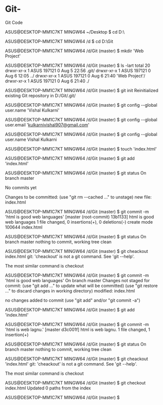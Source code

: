 # Git-
Git Code 

ASUS@DESKTOP-MM1C7KT MINGW64 ~/Desktop
$ cd D:\
>

ASUS@DESKTOP-MM1C7KT MINGW64 /d
$ cd D:\Git

ASUS@DESKTOP-MM1C7KT MINGW64 /d/Git (master)
$ mkdir 'Web Project'

ASUS@DESKTOP-MM1C7KT MINGW64 /d/Git (master)
$ ls -lart
total 20
drwxr-xr-x 1 ASUS 197121 0 Aug  5 22:56  .git/
drwxr-xr-x 1 ASUS 197121 0 Aug  6 12:05  ../
drwxr-xr-x 1 ASUS 197121 0 Aug  6 21:40 'Web Project'/
drwxr-xr-x 1 ASUS 197121 0 Aug  6 21:40  ./

ASUS@DESKTOP-MM1C7KT MINGW64 /d/Git (master)
$ git init
Reinitialized existing Git repository in D:/Git/.git/

ASUS@DESKTOP-MM1C7KT MINGW64 /d/Git (master)
$ git config --global user.name 'Vishal Kulkarni'

ASUS@DESKTOP-MM1C7KT MINGW64 /d/Git (master)
$ git config --global user.email 'kulkarnivishal907@gmail.com'

ASUS@DESKTOP-MM1C7KT MINGW64 /d/Git (master)
$ git config --global user.name
Vishal Kulkarni

ASUS@DESKTOP-MM1C7KT MINGW64 /d/Git (master)
$ touch 'index.html'

ASUS@DESKTOP-MM1C7KT MINGW64 /d/Git (master)
$ git add 'index.html'

ASUS@DESKTOP-MM1C7KT MINGW64 /d/Git (master)
$ git status
On branch master

No commits yet

Changes to be committed:
  (use "git rm --cached <file>..." to unstage)
        new file:   index.html


ASUS@DESKTOP-MM1C7KT MINGW64 /d/Git (master)
$ git commit -m 'html is good web languages'
[master (root-commit) 13b1133] html is good web languages
 1 file changed, 0 insertions(+), 0 deletions(-)
 create mode 100644 index.html

ASUS@DESKTOP-MM1C7KT MINGW64 /d/Git (master)
$ git status
On branch master
nothing to commit, working tree clean

ASUS@DESKTOP-MM1C7KT MINGW64 /d/Git (master)
$ git cheackout index.html
git: 'cheackout' is not a git command. See 'git --help'.

The most similar command is
        checkout

ASUS@DESKTOP-MM1C7KT MINGW64 /d/Git (master)
$ git commit -m 'html is good web languages'
On branch master
Changes not staged for commit:
  (use "git add <file>..." to update what will be committed)
  (use "git restore <file>..." to discard changes in working directory)
        modified:   index.html

no changes added to commit (use "git add" and/or "git commit -a")

ASUS@DESKTOP-MM1C7KT MINGW64 /d/Git (master)
$ git add 'index.html'

ASUS@DESKTOP-MM1C7KT MINGW64 /d/Git (master)
$ git commit -m 'html is web lagnu.'
[master d3c001f] html is web lagnu.
 1 file changed, 1 insertion(+)

ASUS@DESKTOP-MM1C7KT MINGW64 /d/Git (master)
$ git status
On branch master
nothing to commit, working tree clean

ASUS@DESKTOP-MM1C7KT MINGW64 /d/Git (master)
$ git cheackout 'index.html'
git: 'cheackout' is not a git command. See 'git --help'.

The most similar command is
        checkout

ASUS@DESKTOP-MM1C7KT MINGW64 /d/Git (master)
$ git checkout index.html
Updated 0 paths from the index

ASUS@DESKTOP-MM1C7KT MINGW64 /d/Git (master)
$

